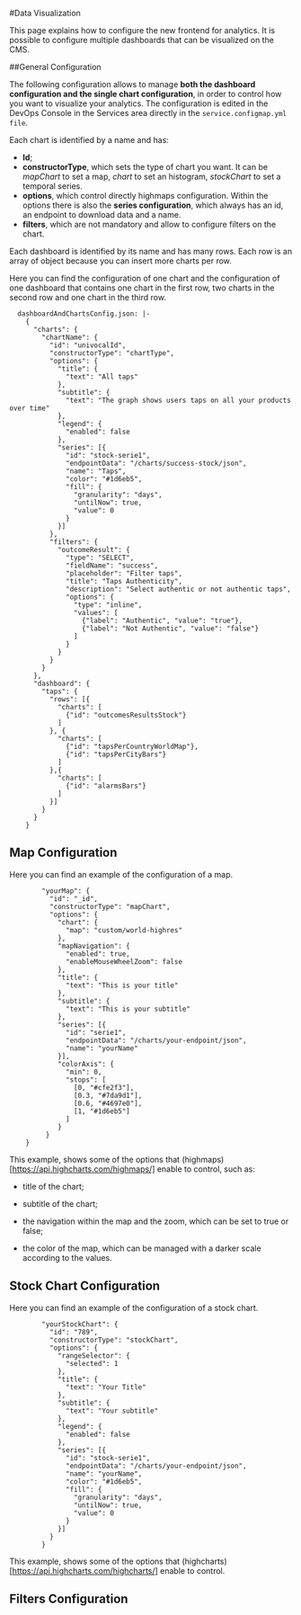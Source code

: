 #Data Visualization

This page explains how to configure the new frontend for analytics. It is possible to configure multiple dashboards that can be visualized on the CMS. 

##General Configuration

The following configuration allows to manage **both the dashboard configuration and the single chart configuration**, in order to control how you want to visualize your analytics. The configuration is edited in the DevOps Console in the Services area directly in the `service.configmap.yml file`.

Each chart is identified by a name and has:

* **Id**;
* **constructorType**, which sets the type of chart you want. It can be *mapChart* to set a map, *chart* to set an histogram, *stockChart* to set a temporal series.
* **options**, which control directly highmaps configuration. Within the options there is also the **series configuration**, which always has an id, an endpoint to download data and a name. 
* **filters**, which are not mandatory and allow to configure filters on the chart.

Each dashboard is identified by its name and has many rows. Each row is an array of object because you can insert more charts per row.


Here you can find the configuration of one chart and the configuration of one dashboard that contains one chart in the first row, two charts in the second row and one chart in the third row.

```
  dashboardAndChartsConfig.json: |-
    {
      "charts": {
        "chartName": {
          "id": "univocalId",
          "constructorType": "chartType",
          "options": {
            "title": {
              "text": "All taps"
            },
            "subtitle": {
              "text": "The graph shows users taps on all your products over time"
            },
            "legend": {
              "enabled": false
            },
            "series": [{
              "id": "stock-serie1",
              "endpointData": "/charts/success-stock/json",
              "name": "Taps",
              "color": "#1d6eb5",
              "fill": {
                "granularity": "days",
                "untilNow": true,
                "value": 0
              }
            }]
          },
          "filters": {
            "outcomeResult": {
              "type": "SELECT",
              "fieldName": "success",
              "placeholder": "Filter taps",
              "title": "Taps Authenticity",
              "description": "Select authentic or not authentic taps",
              "options": {
                "type": "inline",
                "values": [
                  {"label": "Authentic", "value": "true"},
                  {"label": "Not Authentic", "value": "false"}
                ]
              }
            }
          }
        }
      },
      "dashboard": {
        "taps": {
          "rows": [{ 
            "charts": [
              {"id": "outcomesResultsStock"}
            ]
          }, { 
            "charts": [
              {"id": "tapsPerCountryWorldMap"},
              {"id": "tapsPerCityBars"}
            ]
          },{
            "charts": [
              {"id": "alarmsBars"}
            ]
          }]
        }
      }
    }
```

## Map Configuration

Here you can find an example of the configuration of a map.

```
        "yourMap": {
          "id": "_id",
          "constructorType": "mapChart",
          "options": {
            "chart": {
              "map": "custom/world-highres"
            },
            "mapNavigation": {
              "enabled": true,
              "enableMouseWheelZoom": false
            },
            "title": {
              "text": "This is your title"
            },
            "subtitle": {
              "text": "This is your subtitle"
            },
            "series": [{
              "id": "serie1",
              "endpointData": "/charts/your-endpoint/json",
              "name": "yourName"
            }],
            "colorAxis": {
              "min": 0,
              "stops": [
                [0, "#cfe2f3"],
                [0.3, "#7da9d1"],
                [0.6, "#4697e0"],
                [1, "#1d6eb5"]
              ]
            }
         }
    }
```
This example, shows some of the options that (highmaps)[https://api.highcharts.com/highmaps/] enable to control, such as:

* title of the chart;

* subtitle of the chart;

* the navigation within the map and the zoom, which can be set to true or false;

* the color of the map, which can be managed with a darker scale according to the values.


## Stock Chart Configuration

Here you can find an example of the configuration of a stock chart.

```
        "yourStockChart": {
          "id": "789",
          "constructorType": "stockChart",
          "options": {
            "rangeSelector": {
              "selected": 1
            },
            "title": {
              "text": "Your Title"
            },
            "subtitle": {
              "text": "Your subtitle"
            },
            "legend": {
              "enabled": false
            },
            "series": [{
              "id": "stock-serie1",
              "endpointData": "/charts/your-endpoint/json",
              "name": "yourName",
              "color": "#1d6eb5",
              "fill": {
                "granularity": "days",
                "untilNow": true,
                "value": 0
              }
            }]
          }
        }
```
This example, shows some of the options that (highcharts)[https://api.highcharts.com/highcharts/] enable to control.

## Filters Configuration




